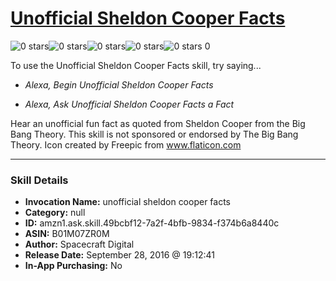 # [Unofficial Sheldon Cooper Facts](http://alexa.amazon.com/#skills/amzn1.ask.skill.49bcbf12-7a2f-4bfb-9834-f374b6a8440c)
![0 stars](../../images/ic_star_border_black_18dp_1x.png)![0 stars](../../images/ic_star_border_black_18dp_1x.png)![0 stars](../../images/ic_star_border_black_18dp_1x.png)![0 stars](../../images/ic_star_border_black_18dp_1x.png)![0 stars](../../images/ic_star_border_black_18dp_1x.png) 0

To use the Unofficial Sheldon Cooper Facts skill, try saying...

* *Alexa, Begin Unofficial Sheldon Cooper Facts*

* *Alexa, Ask Unofficial Sheldon Cooper Facts a Fact*

Hear an unofficial fun fact as quoted from Sheldon Cooper from the Big Bang Theory.
This skill is not sponsored or endorsed by The Big Bang Theory.
Icon created by Freepic from www.flaticon.com

***

### Skill Details

* **Invocation Name:** unofficial sheldon cooper facts
* **Category:** null
* **ID:** amzn1.ask.skill.49bcbf12-7a2f-4bfb-9834-f374b6a8440c
* **ASIN:** B01M07ZR0M
* **Author:** Spacecraft Digital
* **Release Date:** September 28, 2016 @ 19:12:41
* **In-App Purchasing:** No
